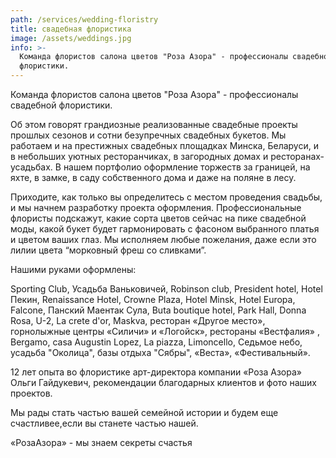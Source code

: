 ```yaml
---
path: /services/wedding-floristry
title: свадебная флористика
image: /assets/weddings.jpg
info: >-
  Команда флористов салона цветов "Роза Азора" - профессионалы свадебной
  флористики.
---
```

Команда флористов салона цветов "Роза Азора" - профессионалы свадебной флористики. 



Об этом говорят грандиозные реализованные свадебные проекты прошлых сезонов и сотни безупречных свадебных букетов. Мы работаем и на престижных свадебных площадках Минска, Беларуси, и в небольших уютных ресторанчиках, в загородных домах и ресторанах-усадьбах. В нашем портфолио оформление торжеств за границей, на яхте, в замке, в саду собственного дома и даже на поляне в лесу.



Приходите, как только вы определитесь с местом проведения свадьбы, и мы начнем разработку проекта оформления. Профессиональные флористы подскажут, какие сорта цветов сейчас на пике свадебной моды, какой букет будет гармонировать с фасоном выбранного платья и цветом ваших глаз. Мы исполняем любые пожелания, даже если это лилии цвета “морковный фреш со сливками”.  



Нашими руками оформлены: 



Sporting Club, Усадьба Ваньковичей, Robinson club, President hotel, Hotel Пекин, Renaissance Hotel, Crowne Plaza, Hotel Minsk, Hotel Europa, Falcone, Панский Маентак Сула, Buta boutique hotel, Park Hall, Donna Rosa, U-2, La crete d'or, Maskva, ресторан «Другое место», горнолыжные центры «Силичи» и «Логойск», рестораны «Вестфалия» , Bergamo, casa Augustin Lopez, La piazza, Limoncello, Седьмое небо, усадьба "Околица", базы отдыха "Сябры", «Веста», «Фестивальный».



12 лет опыта во флористике арт-директора компании «Роза Азора» Ольги Гайдукевич, рекомендации благодарных клиентов и фото наших проектов.





Мы рады стать частью вашей семейной истории и будем еще счастливее,если вы станете частью нашей.



«РозаАзора» - мы знаем секреты счастья
